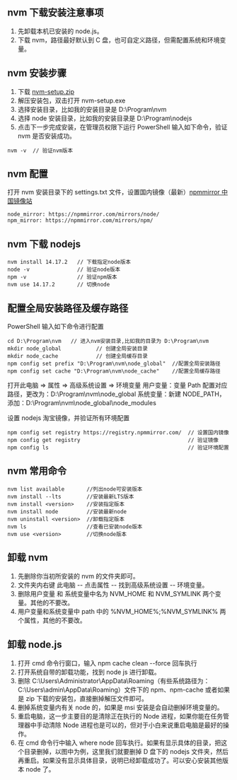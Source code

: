 ## nvm 下载安装注意事项

1. 先卸载本机已安装的 node.js。
2. 下载 nvm，路径最好默认到 C 盘，也可自定义路径，但需配置系统和环境变量。

## nvm 安装步骤

1. 下载 [nvm-setup.zip](https://kgithub.com/coreybutler/nvm-windows/releases)
2. 解压安装包，双击打开 nvm-setup.exe
3. 选择安装目录，比如我的安装目录是 D:\Program\nvm
4. 选择 node 安装目录，比如我的安装目录是 D:\Program\nodejs
5. 点击下一步完成安装，在管理员权限下运行 PowerShell 输入如下命令，验证 nvm 是否安装成功。

```shell
nvm -v  // 验证nvm版本
```

## nvm 配置

打开 nvm 安装目录下的 settings.txt 文件，设置国内镜像（最新）[npmmirror 中国镜像站](https://npmmirror.com/)

```shell
node_mirror: https://npmmirror.com/mirrors/node/
npm_mirror: https://npmmirror.com/mirrors/npm/
```

## nvm 下载 nodejs

```shell
nvm install 14.17.2   // 下载指定node版本
node -v               // 验证node版本
npm -v                // 验证npm版本
nvm use 14.17.2       // 切换node
```

## 配置全局安装路径及缓存路径

PowerShell 输入如下命令进行配置

```shell
cd D:\Program\nvm   // 进入nvm安装目录,比如我的目录为 D:\Program\nvm
mkdir node_global           // 创建全局安装目录
mkdir node_cache            // 创建全局缓存目录
npm config set prefix "D:\Program\nvm\node_global"  //配置全局安装路径
npm config set cache "D:\Program\nvm\node_cache"    //配置全局缓存路径
```

打开此电脑 => 属性 => 高级系统设置 => 环境变量
用户变量：变量 Path 配置对应路径，更改为：D:\Program\nvm\node_global
系统变量：新建 NODE_PATH，添加：D:\Program\nvm\node_global\node_modules

设置 nodejs 淘宝镜像，并验证所有环境配置

```shell
npm config set registry https://registry.npmmirror.com/  // 设置国内镜像
npm config get registry                                  // 验证镜像
npm config ls                                            // 验证环境配置
```

## nvm 常用命令

```
nvm list available       //列出node可安装版本
nvm install --lts        //安装最新LTS版本
nvm install <version>    //安装指定版本
nvm install node         //安装最新node
nvm uninstall <version>  //卸载指定版本
nvm ls                   //查看已安装node版本
nvm use <version>        //切换node版本
```

## 卸载 nvm

1. 先删除你当初所安装的 nvm 的文件夹即可。
2. 文件夹内右键 此电脑 -- 点击属性 -- 找到高级系统设置 -- 环境变量。
3. 删除用户变量 和 系统变量中名为 NVM_HOME 和 NVM_SYMLINK 两个变量。其他的不要改。
4. 用户变量和系统变量中 path 中的 %NVM_HOME%;%NVM_SYMLINK% 两个属性，其他的不要改。

## 卸载 node.js

1. 打开 cmd 命令行窗口，输入 npm cache clean --force 回车执行
2. 打开系统自带的卸载功能，找到 node js 进行卸载。
3. 删除 C:\Users\Administrator\AppData\Roaming（有些系统路径为：C:\Users\admin\AppData\Roaming）文件下的 npm、npm-cache 或者如果是 zip 下载的安装包，直接删掉解压文件即可。
4. 删掉系统变量内有关 node 的，如果是 msi 安装是会自动删掉环境变量的。
5. 重启电脑，这一步主要目的是清除正在执行的 Node 进程，如果你能在任务管理器中手动清除 Node 进程也是可以的，但对于小白来说重启电脑是最好的操作。
6. 在 cmd 命令行中输入 where node 回车执行。如果有显示具体的目录，把这个目录删掉，以图中为例，这里我们就要删掉 D 盘下的 nodejs 文件夹，然后再重启。如果没有显示具体目录，说明已经卸载成功了。可以安心安装其他版本 node 了。
